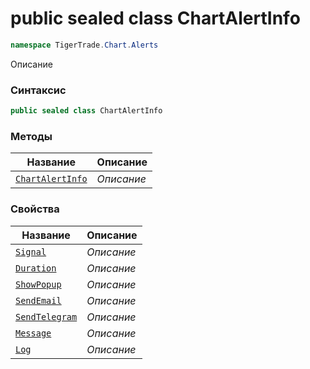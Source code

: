 
# public sealed class ChartAlertInfo
```csharp
namespace TigerTrade.Chart.Alerts
```



Описание

### Синтаксис
```csharp
public sealed class ChartAlertInfo
```


### Методы
| Название | Описание |
| --- | --- |
| [`ChartAlertInfo`](./ChartAlertInfo.cs/Методы/ChartAlertInfo.md) | *Описание* |

### Свойства
| Название | Описание |
| --- | --- |
| [`Signal`](./ChartAlertInfo.cs/Свойства/Signal.md) | *Описание* |
| [`Duration`](./ChartAlertInfo.cs/Свойства/Duration.md) | *Описание* |
| [`ShowPopup`](./ChartAlertInfo.cs/Свойства/ShowPopup.md) | *Описание* |
| [`SendEmail`](./ChartAlertInfo.cs/Свойства/SendEmail.md) | *Описание* |
| [`SendTelegram`](./ChartAlertInfo.cs/Свойства/SendTelegram.md) | *Описание* |
| [`Message`](./ChartAlertInfo.cs/Свойства/Message.md) | *Описание* |
| [`Log`](./ChartAlertInfo.cs/Свойства/Log.md) | *Описание* |



